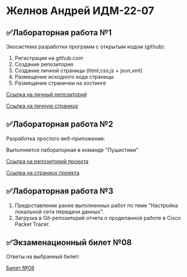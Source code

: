 # Желнов Андрей ИДМ-22-07
## ✅Лабораторная работа №1
Экосистема разработки программ с открытым кодом (github):
1. Регистрация на github.com
2. Создание репозитория
3. Создание личной страницы (html,css,js + json,xml)
4. Размещение исходного кода страницы 
5. Размещение странички на хостинге 

[Ссылка на личный репозиторий](https://github.com/zhelnovandrew/Laboratory_work-Zhelnov)

[Ссылка на личную страницу](https://zhelnovandrew.github.io/Laboratory_work-Zhelnov/)
## ✅Лабораторная работа №2
Разработка простого веб-приложения:

Выполняется лабораторная в команде "Пушистики"

[Ссылка на репозиторий проекта](https://github.com/zhelnovandrew/IT_Project)

[Ссылка на страницу проекта](https://github.com/zhelnovandrew/IT_Project)
## ✅Лабораторная работа №3
1. Предоставление ранее выполненных работ по теме "Настройка локальной сети передачи данных".
2. Загрузка в Git-репозиторий отчета о проделанной работе в Cisco Packet Tracer.
## ✅Экзаменационный билет №08
Ответы на выбранный билет:

[Билет №08](https://github.com/stankin/inet-2022/wiki/exam08#%D0%B1%D0%B8%D0%BB%D0%B5%D1%82-8)




